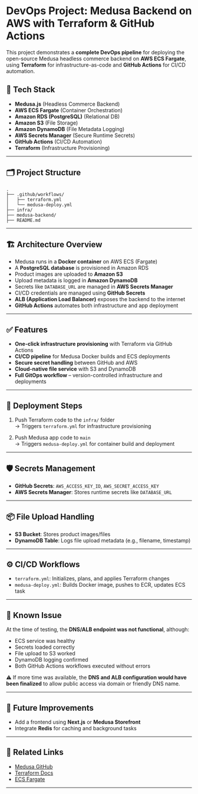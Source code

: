 # DevOps Project: Medusa Backend on AWS with Terraform & GitHub Actions

This project demonstrates a **complete DevOps pipeline** for deploying the open-source Medusa headless commerce backend on **AWS ECS Fargate**, using **Terraform** for infrastructure-as-code and **GitHub Actions** for CI/CD automation.

## 🔧 Tech Stack

- **Medusa.js** (Headless Commerce Backend)
- **AWS ECS Fargate** (Container Orchestration)
- **Amazon RDS (PostgreSQL)** (Relational DB)
- **Amazon S3** (File Storage)
- **Amazon DynamoDB** (File Metadata Logging)
- **AWS Secrets Manager** (Secure Runtime Secrets)
- **GitHub Actions** (CI/CD Automation)
- **Terraform** (Infrastructure Provisioning)

---

## 🗂 Project Structure

```
.
├── .github/workflows/
│   ├── terraform.yml     
│   └── medusa-deploy.yml       
├── infra/                      
├── medusa-backend/                 
├── README.md                
```

---

## 🏗️ Architecture Overview

- Medusa runs in a **Docker container** on AWS ECS (Fargate)
- A **PostgreSQL database** is provisioned in Amazon RDS
- Product images are uploaded to **Amazon S3**
- Upload metadata is logged in **Amazon DynamoDB**
- Secrets like `DATABASE_URL` are managed in **AWS Secrets Manager**
- CI/CD credentials are managed using **GitHub Secrets**
- **ALB (Application Load Balancer)** exposes the backend to the internet
- **GitHub Actions** automates both infrastructure and app deployment

---

## ✅ Features

- **One-click infrastructure provisioning** with Terraform via GitHub Actions
- **CI/CD pipeline** for Medusa Docker builds and ECS deployments
- **Secure secret handling** between GitHub and AWS
- **Cloud-native file service** with S3 and DynamoDB
- **Full GitOps workflow** – version-controlled infrastructure and deployments

---

## 🚀 Deployment Steps

1. Push Terraform code to the `infra/` folder  
   → Triggers `terraform.yml` for infrastructure provisioning

2. Push Medusa app code to `main`  
   → Triggers `medusa-deploy.yml` for container build and deployment


---

## 🛡️ Secrets Management

- **GitHub Secrets**: `AWS_ACCESS_KEY_ID`, `AWS_SECRET_ACCESS_KEY`
- **AWS Secrets Manager**: Stores runtime secrets like `DATABASE_URL`

---

## 📦 File Upload Handling

- **S3 Bucket**: Stores product images/files
- **DynamoDB Table**: Logs file upload metadata (e.g., filename, timestamp)

---

## ⚙️ CI/CD Workflows

- `terraform.yml`: Initializes, plans, and applies Terraform changes
- `medusa-deploy.yml`: Builds Docker image, pushes to ECR, updates ECS task

---

## 📌 Known Issue

At the time of testing, the **DNS/ALB endpoint was not functional**, although:

- ECS service was healthy
- Secrets loaded correctly
- File upload to S3 worked
- DynamoDB logging confirmed
- Both GitHub Actions workflows executed without errors

⚠️ If more time was available, the **DNS and ALB configuration would have been finalized** to allow public access via domain or friendly DNS name.

---

## 🔮 Future Improvements

- Add a frontend using **Next.js** or **Medusa Storefront**
- Integrate **Redis** for caching and background tasks

---

## 📎 Related Links

- [Medusa GitHub](https://github.com/medusajs/medusa)
- [Terraform Docs](https://developer.hashicorp.com/terraform/docs)
- [ECS Fargate](https://docs.aws.amazon.com/AmazonECS/latest/userguide/what-is-fargate.html)

---
